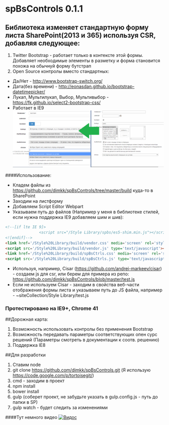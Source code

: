 # spBsControls 0.1.1
## Библиотека изменяет стандартную форму листа SharePoint(2013 и 365) используя CSR, добавляя следующее:
1. Twitter Bootstrap - работает только в контексте этой формы. Добавляет необходимые элементы в разметку и форма становится похожа на обычнуй форму бутстрап
2. Open Source контролы вместо стандартных:
 * Да/Нет - http://www.bootstrap-switch.org/
 * Дата(без времени) - http://eonasdan.github.io/bootstrap-datetimepicker/
 * Лукап, Мультилукап, Выбор, Мультивыбор - https://fk.github.io/select2-bootstrap-css/
 * Работает в IE9
![alt tag](https://raw.githubusercontent.com/dimkk/spBsControls/master/show.png)

####Использование:<br/>
  * Кладем файлы из https://github.com/dimkk/spBsControls/tree/master/build куда-то в SharePoint<br/>
  * Заходим на листформу<br/>
  * Добавляем Script Editor Webpart<br/>
  * Указываем путь до файлов (Например у меня в библиотеке стилей, если нужна поддержка IE9 добавляем шим и шив): <br/>
  ```html
  <!--[if lte IE 9]>
                 <script src="/Style Library/spbs/es5-shim.min.js"></script>
  <![endif]-->
  <link href='/Style%20Library/build/vendor.css' media='screen' rel='stylesheet' type='text/css'/>
  <script src='/Style%20Library/build/vendor.js' type='text/javascript'></script>
  <link href='/Style%20Library/build/spBsCtrls.css' media='screen' rel='stylesheet' type='text/css' />
  <script src='/Style%20Library/build/spBsCtrls.js' type='text/javascript'></script>
  ```

  * Используя, например, Cisar (https://github.com/andrei-markeev/cisar) - создаем js для csr, или берем для примера из репо: https://github.com/dimkk/spBsControls/blob/master/test.js<br/>
  * Если не используем Cisar - заходим в свойства веб-части отображения формы листа и указываем путь до JS файла, например - ~siteCollection/Style Library/test.js

### Протестировано на IE9+, Chrome 41

##Дорожная карта:
1. Возможность использовать контролы без применения Bootstrap
2. Возможность передавать параметры соответствующих опен сурс решений (Параметры смотреть в документации к соотв. решению)
3. Поддержка IE8

##Для разработки
1. Ставим node
1. git clone https://github.com/dimkk/spBsControls.git (Я использую https://code.google.com/p/tortoisegit/)
2. cmd - заходим в проект
3. npm install
4. bower install
5. gulp (соберет проект, не забудьте указать в gulp.config.js - путь до папки в SP)
6. gulp watch - будет следить за изменениями

####Тут немного видео
[![Видос](http://img.youtube.com/vi/LxGSRqxljWk/0.jpg)](http://www.youtube.com/watch?v=LxGSRqxljWk)
